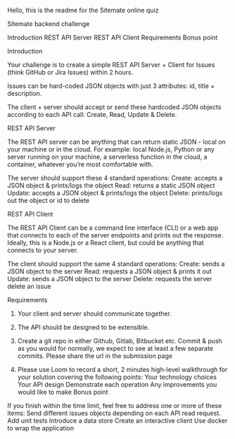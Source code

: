 Hello, this is the readme for the Sitemate online quiz

Sitemate backend challenge

Introduction
REST API Server
REST API Client
Requirements
Bonus point

Introduction

Your challenge is to create a simple REST API Server + Client for Issues (think GitHub or Jira Issues) within 2 hours.

Issues can be hard-coded JSON objects with just 3 attributes: id, title + description.

The client + server should accept or send these hardcoded JSON objects according to each API call: Create, Read, Update & Delete.

REST API Server

The REST API server can be anything that can return static JSON - local on your machine or in the cloud. For example: local Node.js, Python or any server running on your machine, a serverless function in the cloud, a container, whatever you’re most comfortable with.

The server should support these 4 standard operations:
Create: accepts a JSON object & prints/logs the object
Read: returns a static JSON object
Update: accepts a JSON object & prints/logs the object
Delete: prints/logs out the object or id to delete

REST API Client

The REST API Client can be a command line interface (CLI) or a web app that connects to each of the server endpoints and prints out the response. Ideally, this is a Node.js or a React client, but could be anything that connects to your server.

The client should support the same 4 standard operations:
Create: sends a JSON object to the server
Read: requests a JSON object & prints it out
Update: sends a JSON object to the server
Delete: requests the server delete an issue

Requirements

1. Your client and server should communicate together.

2. The API should be designed to be extensible.

3. Create a git repo in either Github, Gitlab, Bitbucket etc. Commit & push as you would for normally, we expect to see at least a few separate commits. Please share the url in the submission page

4. Please use Loom to record a short, 2 minutes high-level walkthrough for your solution covering the following points:
   Your technology choices
   Your API design
   Demonstrate each operation
   Any improvements you would like to make
   Bonus point

If you finish within the time limit, feel free to address one or more of these items:
Send different issues objects depending on each API read request.
Add unit tests
Introduce a data store
Create an interactive client
Use docker to wrap the application
